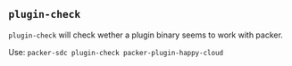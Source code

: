 ## `plugin-check`

`plugin-check` will check wether a plugin binary seems to work with packer.

Use: `packer-sdc plugin-check packer-plugin-happy-cloud`
